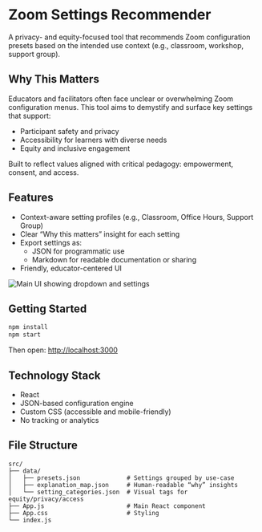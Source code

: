 
# Zoom Settings Recommender

A privacy- and equity-focused tool that recommends Zoom configuration presets based on the intended use context (e.g., classroom, workshop, support group).

## Why This Matters

Educators and facilitators often face unclear or overwhelming Zoom configuration menus. This tool aims to demystify and surface key settings that support:

- Participant safety and privacy  
- Accessibility for learners with diverse needs  
- Equity and inclusive engagement

Built to reflect values aligned with critical pedagogy: empowerment, consent, and access.

## Features

- Context-aware setting profiles (e.g., Classroom, Office Hours, Support Group)
- Clear “Why this matters” insight for each setting
- Export settings as:
  - JSON for programmatic use  
  - Markdown for readable documentation or sharing
- Friendly, educator-centered UI

![Main UI showing dropdown and settings](./screenshots/main-view.png)
## Getting Started

```bash
npm install
npm start
````

Then open: [http://localhost:3000](http://localhost:3000)

## Technology Stack

* React
* JSON-based configuration engine
* Custom CSS (accessible and mobile-friendly)
* No tracking or analytics

## File Structure

```
src/
├── data/
│   ├── presets.json             # Settings grouped by use-case
│   ├── explanation_map.json     # Human-readable “why” insights
│   └── setting_categories.json  # Visual tags for equity/privacy/access
├── App.js                       # Main React component
├── App.css                      # Styling
└── index.js
```


